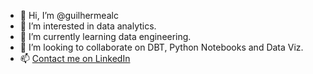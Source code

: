 - 👋 Hi, I’m @guilhermealc
- 👀 I’m interested in data analytics.
- 🌱 I’m currently learning data engineering.
- 💞️ I’m looking to collaborate on DBT, Python Notebooks and Data Viz.
- 📫 [Contact me on LinkedIn](https://www.linkedin.com/in/guilhermealca/)

<!---
guilhermealc/guilhermealc is a ✨ special ✨ repository because its `README.md` (this file) appears on your GitHub profile.
You can click the Preview link to take a look at your changes.
--->
